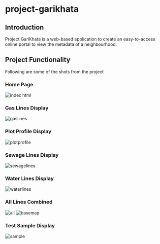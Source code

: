 # project-garikhata

## Introduction 
Project GariKhata is a web-based application to create an easy-to-access online portal to view the metadata of a neighbourhood.

## Project Functionality
Following are some of the shots from the project

### Home Page
![index html](https://user-images.githubusercontent.com/31385483/56306401-cfef5e80-615b-11e9-893c-4757e05f18de.png)

### Gas Lines Display
![gaslines](https://user-images.githubusercontent.com/31385483/56306400-cf56c800-615b-11e9-9658-79e5dcc57146.png)

### Plot Profile Display
![plotprofile](https://user-images.githubusercontent.com/31385483/56306403-cfef5e80-615b-11e9-92be-cdec85f86fa5.png)

### Sewage Lines Display
![sewagelines](https://user-images.githubusercontent.com/31385483/56306405-d087f500-615b-11e9-841a-d1c797d012d3.png)

### Water Lines Display
![waterlines](https://user-images.githubusercontent.com/31385483/56306407-d1b92200-615b-11e9-8918-7dbf0976955b.png)

### All Lines Combined
![all](https://user-images.githubusercontent.com/31385483/56306408-d1b92200-615b-11e9-8482-c84bb7119333.png)
![basemap](https://user-images.githubusercontent.com/31385483/56306409-d1b92200-615b-11e9-8724-cd51c4c67d22.png)

### Test Sample Display
![sample](https://user-images.githubusercontent.com/31385483/56306404-cfef5e80-615b-11e9-8b52-2c7d63016c49.png)
